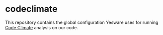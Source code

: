 # codeclimate

This repository contains the global configuration Yesware uses for running
[Code Climate](https://codeclimate.com/) analysis on our code.
